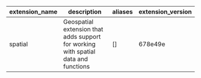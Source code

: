 | extension_name |                                    description                                     | aliases | extension_version |
|----------------|------------------------------------------------------------------------------------|---------|-------------------|
| spatial        | Geospatial extension that adds support for working with spatial data and functions | []      | 678e49e           |
